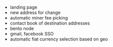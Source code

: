 * landing page
* new address for change
* automatic miner fee picking
* contact book of destination addresses
* bento node
* gmail, facebook SSO
* automatic fiat currency selection based on geo
